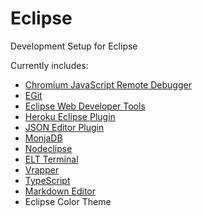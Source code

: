 Eclipse
=======

Development Setup for Eclipse 

Currently includes:

 - [Chromium JavaScript Remote Debugger](https://code.google.com/p/chromedevtools/wiki/DebuggerTutorial)
 - [EGit](http://www.eclipse.org/egit/)
 - [Eclipse Web Developer Tools](http://www.eclipse.org/webtools/)
 - [Heroku Eclipse Plugin](https://devcenter.heroku.com/articles/getting-started-with-heroku-eclipse)
 - [JSON Editor Plugin](http://sourceforge.net/projects/eclipsejsonedit/)
 - [MonjaDB](https://github.com/Kanatoko/MonjaDB)
 - [Nodeclipse](http://www.nodeclipse.org/)
 - [ELT Terminal](https://code.google.com/p/elt/)
 - [Vrapper](http://vrapper.sourceforge.net/home/)
 - [TypeScript](https://github.com/palantir/eclipse-typescript)
 - [Markdown Editor](http://www.winterwell.com/software/markdown-editor.php)
 - Eclipse Color Theme